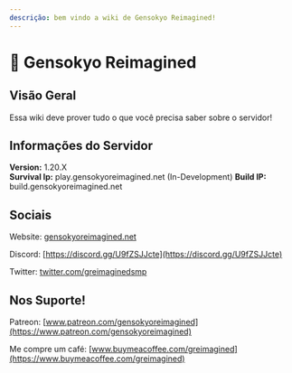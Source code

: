 ```yaml
---
descrição: bem vindo a wiki de Gensokyo Reimagined!
---
```


# 👋 Gensokyo Reimagined

## Visão Geral

Essa wiki deve prover tudo o que você precisa saber sobre o servidor!

## Informações do Servidor

**Version:** 1.20.X <br> **Survival Ip:** play.gensokyoreimagined.net
(In-Development) **Build IP:** build.gensokyoreimagined.net


## Sociais

Website: [gensokyoreimagined.net](https://www.gensokyoreimagined.net/)

Discord: [https://discord.gg/U9fZSJJcte](https://discord.gg/U9fZSJJcte)

Twitter: [twitter.com/greimaginedsmp](https://twitter.com/greimaginedsmp)

## Nos Suporte!

Patreon:
[www.patreon.com/gensokyoreimagined](https://www.patreon.com/gensokyoreimagined)

Me compre um café:
[www.buymeacoffee.com/greimagined](https://www.buymeacoffee.com/greimagined)

